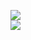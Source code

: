 [![](https://img.shields.io/badge/Made%20With-Github%20Spray-lightgrey.svg?style=for-the-badge&logo=github)](https://github.com/Annihil/github-spray#2612)  
[![](https://i.imgur.com/2DrTn0Z.gif)](https://github.com/Annihil/github-spray)